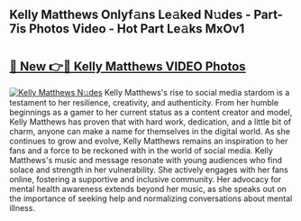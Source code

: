 ## Kelly Matthews Onlyf𝚊ns Le𝚊ked N𝚞des - Part-7is Photos Video - Hot Part Le𝚊ks MxOv1

# <h2><a href="http://ac34592.deff.icu/?id=Kelly+Matthews">🔗 New 👉🔴 Kelly Matthews VIDEO Photos</a></h2>

[![Kelly Matthews N𝚞des](https://i.imgur.com/rIISA9y.gif)](http://ac34592.deff.icu/?id=Kelly+Matthews)
Kelly Matthews's rise to social media stardom is a testament to her resilience, creativity, and authenticity. From her humble beginnings as a gamer to her current status as a content creator and model, Kelly Matthews has proven that with hard work, dedication, and a little bit of charm, anyone can make a name for themselves in the digital world. As she continues to grow and evolve, Kelly Matthews remains an inspiration to her fans and a force to be reckoned with in the world of social media. Kelly Matthews's music and message resonate with young audiences who find solace and strength in her vulnerability. She actively engages with her fans online, fostering a supportive and inclusive community. Her advocacy for mental health awareness extends beyond her music, as she speaks out on the importance of seeking help and normalizing conversations about mental illness.
